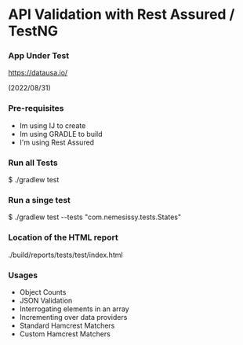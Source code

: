 # API Validation with Rest Assured / TestNG

### App Under Test ###

https://datausa.io/

(2022/08/31)

### Pre-requisites ###

* Im using IJ to create
* Im using GRADLE to build
* I'm using Rest Assured

### Run all Tests

$ ./gradlew test

### Run a  singe test
$ ./gradlew test --tests "com.nemesissy.tests.States"

### Location of the HTML report
./build/reports/tests/test/index.html

### Usages
* Object Counts
* JSON Validation
* Interrogating elements in an array
* Incrementing over data providers
* Standard Hamcrest Matchers
* Custom Hamcrest Matchers
